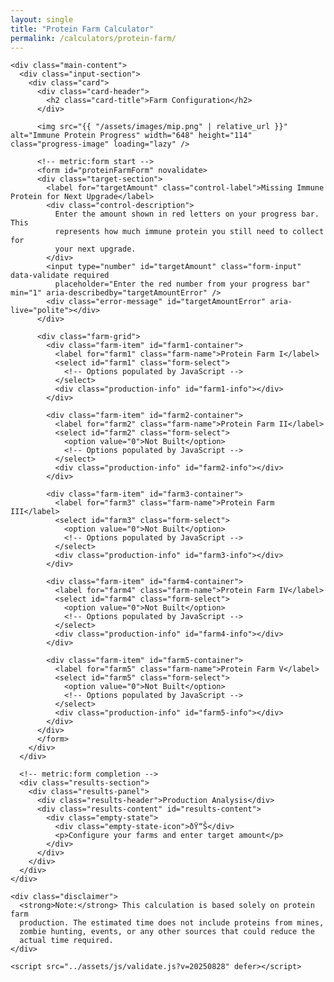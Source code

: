 ```yaml
---
layout: single
title: "Protein Farm Calculator"
permalink: /calculators/protein-farm/
---
```


    <div class="main-content">
      <div class="input-section">
        <div class="card">
          <div class="card-header">
            <h2 class="card-title">Farm Configuration</h2>
          </div>

          <img src="{{ "/assets/images/mip.png" | relative_url }}" alt="Immune Protein Progress" width="648" height="114" class="progress-image" loading="lazy" />

          <!-- metric:form start -->
          <form id="proteinFarmForm" novalidate>
          <div class="target-section">
            <label for="targetAmount" class="control-label">Missing Immune Protein for Next Upgrade</label>
            <div class="control-description">
              Enter the amount shown in red letters on your progress bar. This
              represents how much immune protein you still need to collect for
              your next upgrade.
            </div>
            <input type="number" id="targetAmount" class="form-input" data-validate required
              placeholder="Enter the red number from your progress bar" min="1" aria-describedby="targetAmountError" />
            <div class="error-message" id="targetAmountError" aria-live="polite"></div>
          </div>

          <div class="farm-grid">
            <div class="farm-item" id="farm1-container">
              <label for="farm1" class="farm-name">Protein Farm I</label>
              <select id="farm1" class="form-select">
                <!-- Options populated by JavaScript -->
              </select>
              <div class="production-info" id="farm1-info"></div>
            </div>

            <div class="farm-item" id="farm2-container">
              <label for="farm2" class="farm-name">Protein Farm II</label>
              <select id="farm2" class="form-select">
                <option value="0">Not Built</option>
                <!-- Options populated by JavaScript -->
              </select>
              <div class="production-info" id="farm2-info"></div>
            </div>

            <div class="farm-item" id="farm3-container">
              <label for="farm3" class="farm-name">Protein Farm III</label>
              <select id="farm3" class="form-select">
                <option value="0">Not Built</option>
                <!-- Options populated by JavaScript -->
              </select>
              <div class="production-info" id="farm3-info"></div>
            </div>

            <div class="farm-item" id="farm4-container">
              <label for="farm4" class="farm-name">Protein Farm IV</label>
              <select id="farm4" class="form-select">
                <option value="0">Not Built</option>
                <!-- Options populated by JavaScript -->
              </select>
              <div class="production-info" id="farm4-info"></div>
            </div>

            <div class="farm-item" id="farm5-container">
              <label for="farm5" class="farm-name">Protein Farm V</label>
              <select id="farm5" class="form-select">
                <option value="0">Not Built</option>
                <!-- Options populated by JavaScript -->
              </select>
              <div class="production-info" id="farm5-info"></div>
            </div>
          </div>
          </form>
        </div>
      </div>

      <!-- metric:form completion -->
      <div class="results-section">
        <div class="results-panel">
          <div class="results-header">Production Analysis</div>
          <div class="results-content" id="results-content">
            <div class="empty-state">
              <div class="empty-state-icon">ðŸ“Š</div>
              <p>Configure your farms and enter target amount</p>
            </div>
          </div>
        </div>
      </div>
    </div>

    <div class="disclaimer">
      <strong>Note:</strong> This calculation is based solely on protein farm
      production. The estimated time does not include proteins from mines,
      zombie hunting, events, or any other sources that could reduce the
      actual time required.
    </div>

  <div id="footer-placeholder"></div>

    <script src="../assets/js/validate.js?v=20250828" defer></script>
  <script>
    document.addEventListener('DOMContentLoaded', function() {
      attachValidation(document.getElementById('proteinFarmForm'));
    });
  </script>
  <script src="../assets/js/storage-utils.js?v=20250828" defer></script>
  <script src="../assets/js/script.js?v=20250828" defer></script>
  <script type="module" src="../assets/js/protein-calculator.js?v=20250828" defer></script>
  <script src="../assets/js/analytics.js?v=20250828" defer></script>


